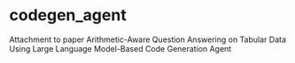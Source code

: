 # codegen_agent
Attachment to paper Arithmetic-Aware Question Answering on Tabular Data Using Large Language Model-Based Code Generation Agent

